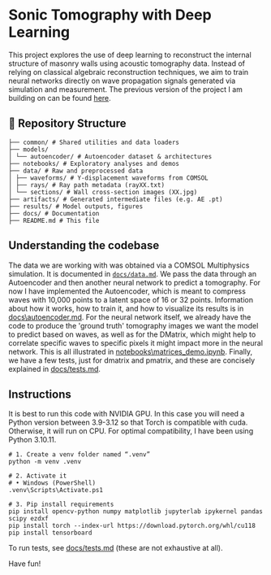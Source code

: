 # Sonic Tomography with Deep Learning

This project explores the use of deep learning to reconstruct the internal structure of masonry walls using acoustic tomography data. Instead of relying on classical algebraic reconstruction techniques, we aim to train neural networks directly on wave propagation signals generated via simulation and measurement. The previous version of the project I am building on can be found [here](https://saco.csic.es/s/k5ty8eazD85pd4M).

## 📁 Repository Structure
```
├── common/ # Shared utilities and data loaders
├── models/ 
│ └── autoencoder/ # Autoencoder dataset & architectures
├── notebooks/ # Exploratory analyses and demos
├── data/ # Raw and preprocessed data
│ ├── waveforms/ # Y-displacement waveforms from COMSOL
│ ├── rays/ # Ray path metadata (rayXX.txt)
│ └── sections/ # Wall cross-section images (XX.jpg)
├── artifacts/ # Generated intermediate files (e.g. AE .pt)
├── results/ # Model outputs, figures
├── docs/ # Documentation
├── README.md # This file
```

## Understanding the codebase
The data we are working with was obtained via a COMSOL Multiphysics simulation. It is documented in [`docs/data.md`](docs/data.md). We pass the data through an Autoencoder and then another neural network to predict a tomography. For now I have implemented the Autoencoder, which is meant to compress waves with 10,000 points to a latent space of 16 or 32 points. Information about how it works, how to train it, and how to visualize its results is in [docs\autoencoder.md](docs\autoencoder.md). For the neural network itself, we already have the code to produce the 'ground truth' tomography images we want the model to predict based on waves, as well as for the DMatrix, which might help to correlate specific waves to specific pixels it might impact more in the neural network. This is all illustrated in [notebooks\matrices_demo.ipynb](notebooks\matrices_demo.ipynb). Finally, we have a few tests, just for dmatrix and pmatrix, and these are concisely explained in [docs/tests.md](docs/tests.md).

## Instructions

It is best to run this code with NVIDIA GPU. In this case you will need a Python version between 3.9-3.12 so that Torch is compatible with cuda. Otherwise, it will run on CPU. For optimal compatibility, I have been using Python 3.10.11.
```
# 1. Create a venv folder named “.venv”
python -m venv .venv

# 2. Activate it
# • Windows (PowerShell)
.venv\Scripts\Activate.ps1

# 3. Pip install requirements
pip install opencv-python numpy matplotlib jupyterlab ipykernel pandas scipy ezdxf
pip install torch --index-url https://download.pytorch.org/whl/cu118
pip install tensorboard

```

To run tests, see [docs/tests.md](docs/tests.md) (these are not exhaustive at all).

Have fun!